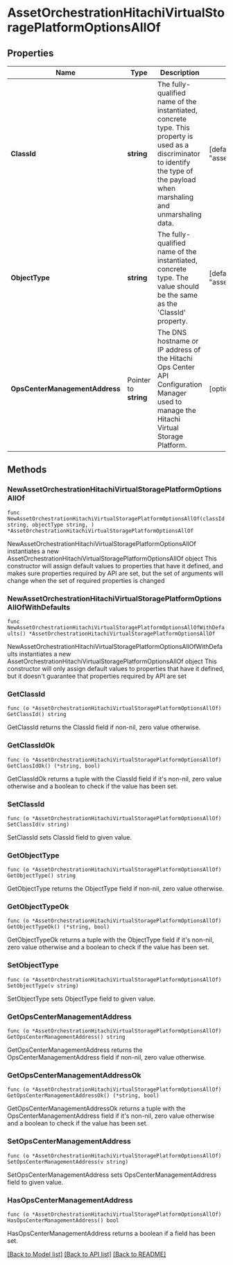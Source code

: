 # AssetOrchestrationHitachiVirtualStoragePlatformOptionsAllOf

## Properties

Name | Type | Description | Notes
------------ | ------------- | ------------- | -------------
**ClassId** | **string** | The fully-qualified name of the instantiated, concrete type. This property is used as a discriminator to identify the type of the payload when marshaling and unmarshaling data. | [default to "asset.OrchestrationHitachiVirtualStoragePlatformOptions"]
**ObjectType** | **string** | The fully-qualified name of the instantiated, concrete type. The value should be the same as the &#39;ClassId&#39; property. | [default to "asset.OrchestrationHitachiVirtualStoragePlatformOptions"]
**OpsCenterManagementAddress** | Pointer to **string** | The DNS hostname or IP address of the Hitachi Ops Center API Configuration Manager used to manage the Hitachi Virtual Storage Platform. | [optional] 

## Methods

### NewAssetOrchestrationHitachiVirtualStoragePlatformOptionsAllOf

`func NewAssetOrchestrationHitachiVirtualStoragePlatformOptionsAllOf(classId string, objectType string, ) *AssetOrchestrationHitachiVirtualStoragePlatformOptionsAllOf`

NewAssetOrchestrationHitachiVirtualStoragePlatformOptionsAllOf instantiates a new AssetOrchestrationHitachiVirtualStoragePlatformOptionsAllOf object
This constructor will assign default values to properties that have it defined,
and makes sure properties required by API are set, but the set of arguments
will change when the set of required properties is changed

### NewAssetOrchestrationHitachiVirtualStoragePlatformOptionsAllOfWithDefaults

`func NewAssetOrchestrationHitachiVirtualStoragePlatformOptionsAllOfWithDefaults() *AssetOrchestrationHitachiVirtualStoragePlatformOptionsAllOf`

NewAssetOrchestrationHitachiVirtualStoragePlatformOptionsAllOfWithDefaults instantiates a new AssetOrchestrationHitachiVirtualStoragePlatformOptionsAllOf object
This constructor will only assign default values to properties that have it defined,
but it doesn't guarantee that properties required by API are set

### GetClassId

`func (o *AssetOrchestrationHitachiVirtualStoragePlatformOptionsAllOf) GetClassId() string`

GetClassId returns the ClassId field if non-nil, zero value otherwise.

### GetClassIdOk

`func (o *AssetOrchestrationHitachiVirtualStoragePlatformOptionsAllOf) GetClassIdOk() (*string, bool)`

GetClassIdOk returns a tuple with the ClassId field if it's non-nil, zero value otherwise
and a boolean to check if the value has been set.

### SetClassId

`func (o *AssetOrchestrationHitachiVirtualStoragePlatformOptionsAllOf) SetClassId(v string)`

SetClassId sets ClassId field to given value.


### GetObjectType

`func (o *AssetOrchestrationHitachiVirtualStoragePlatformOptionsAllOf) GetObjectType() string`

GetObjectType returns the ObjectType field if non-nil, zero value otherwise.

### GetObjectTypeOk

`func (o *AssetOrchestrationHitachiVirtualStoragePlatformOptionsAllOf) GetObjectTypeOk() (*string, bool)`

GetObjectTypeOk returns a tuple with the ObjectType field if it's non-nil, zero value otherwise
and a boolean to check if the value has been set.

### SetObjectType

`func (o *AssetOrchestrationHitachiVirtualStoragePlatformOptionsAllOf) SetObjectType(v string)`

SetObjectType sets ObjectType field to given value.


### GetOpsCenterManagementAddress

`func (o *AssetOrchestrationHitachiVirtualStoragePlatformOptionsAllOf) GetOpsCenterManagementAddress() string`

GetOpsCenterManagementAddress returns the OpsCenterManagementAddress field if non-nil, zero value otherwise.

### GetOpsCenterManagementAddressOk

`func (o *AssetOrchestrationHitachiVirtualStoragePlatformOptionsAllOf) GetOpsCenterManagementAddressOk() (*string, bool)`

GetOpsCenterManagementAddressOk returns a tuple with the OpsCenterManagementAddress field if it's non-nil, zero value otherwise
and a boolean to check if the value has been set.

### SetOpsCenterManagementAddress

`func (o *AssetOrchestrationHitachiVirtualStoragePlatformOptionsAllOf) SetOpsCenterManagementAddress(v string)`

SetOpsCenterManagementAddress sets OpsCenterManagementAddress field to given value.

### HasOpsCenterManagementAddress

`func (o *AssetOrchestrationHitachiVirtualStoragePlatformOptionsAllOf) HasOpsCenterManagementAddress() bool`

HasOpsCenterManagementAddress returns a boolean if a field has been set.


[[Back to Model list]](../README.md#documentation-for-models) [[Back to API list]](../README.md#documentation-for-api-endpoints) [[Back to README]](../README.md)


